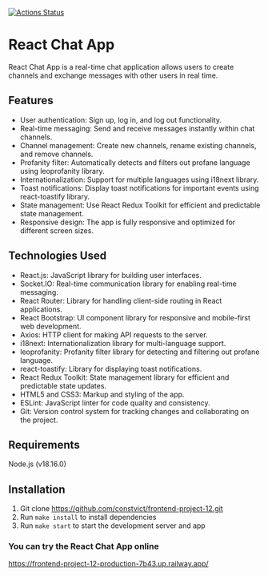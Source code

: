 [![Actions Status](https://github.com/constvict/frontend-project-12/workflows/hexlet-check/badge.svg)](https://github.com/constvict/frontend-project-12/actions)
# React Chat App

React Chat App is a real-time chat application allows users to create channels and exchange messages with other users in real time.

## Features

- User authentication: Sign up, log in, and log out functionality.
- Real-time messaging: Send and receive messages instantly within chat channels.
- Channel management: Create new channels, rename existing channels, and remove channels.
- Profanity filter: Automatically detects and filters out profane language using leoprofanity library.
- Internationalization: Support for multiple languages using i18next library.
- Toast notifications: Display toast notifications for important events using react-toastify library.
- State management: Use React Redux Toolkit for efficient and predictable state management.
- Responsive design: The app is fully responsive and optimized for different screen sizes.

## Technologies Used

- React.js: JavaScript library for building user interfaces.
- Socket.IO: Real-time communication library for enabling real-time messaging.
- React Router: Library for handling client-side routing in React applications.
- React Bootstrap: UI component library for responsive and mobile-first web development.
- Axios: HTTP client for making API requests to the server.
- i18next: Internationalization library for multi-language support.
- leoprofanity: Profanity filter library for detecting and filtering out profane language.
- react-toastify: Library for displaying toast notifications.
- React Redux Toolkit: State management library for efficient and predictable state updates.
- HTML5 and CSS3: Markup and styling of the app.
- ESLint: JavaScript linter for code quality and consistency.
- Git: Version control system for tracking changes and collaborating on the project.

## Requirements
Node.js (v18.16.0)
## Installation
1. Git clone https://github.com/constvict/frontend-project-12.git
2. Run `make install` to install dependencies
3. Run `make start` to start the development server and app

### You can try the React Chat App online
https://frontend-project-12-production-7b43.up.railway.app/